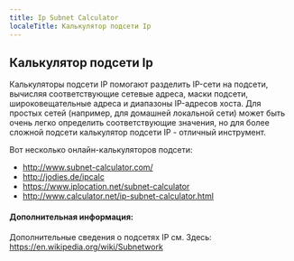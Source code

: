 ```yaml
---
title: Ip Subnet Calculator
localeTitle: Калькулятор подсети Ip
---
```

## Калькулятор подсети Ip

Калькуляторы подсети IP помогают разделить IP-сети на подсети, вычисляя соответствующие сетевые адреса, маски подсети, широковещательные адреса и диапазоны IP-адресов хоста. Для простых сетей (например, для домашней локальной сети) может быть очень легко определить соответствующие значения, но для более сложной подсети калькулятор подсети IP - отличный инструмент.

Вот несколько онлайн-калькуляторов подсети:

*   http://www.subnet-calculator.com/
*   http://jodies.de/ipcalc
*   https://www.iplocation.net/subnet-calculator
*   http://www.calculator.net/ip-subnet-calculator.html

#### Дополнительная информация:

Дополнительные сведения о подсетях IP см. Здесь: https://en.wikipedia.org/wiki/Subnetwork